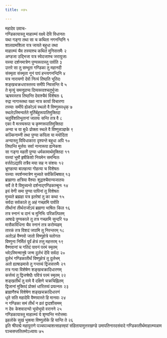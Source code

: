 ```yaml
---
title: ०७५

---
```

महादेव उवाच-  
गण्डिकायास्तु माहात्म्यं वक्ष्ये देवि विधानतः  
यथा गङ्गा तथा सा च कथिता नगनन्दिनि १  
शालग्रामशिला यत्र जायते बहुधा तथा  
माहात्म्यं चैव तस्याश्च कथितं मुनिसत्तमैः २  
अण्डजा उद्भिजा यत्र स्वेदजाश्च जरायुजाः  
यस्या दर्शनमात्रेण पुण्यरूपास्तु पार्वति ३  
उत्तरे सा तु सम्भूता गण्डिका तु महानदी  
संस्मृता संस्मृता नूनं पापं हन्त्यगनन्दिनि ४  
यत्र नारायणो देवो नित्यं तिष्ठति भूतिदः  
शङ्खचक्रधरास्तस्य समीपे निवसन्ति ये ५  
ते मृत्युं समनुप्राप्य दिव्यरूपाश्चतुर्भुजाः  
ऋषयस्तत्र तिष्ठन्ति देवाश्चैवं विशेषतः ६  
रुद्रा नागास्तथा यक्षा नात्र कार्या विचारणा  
तस्याः समीपे ह्येकोऽयं स्थलो वै विष्णुरूपधृक् ७  
स्थलेऽस्मिन्वर्तते मूर्तिर्बहुरूपातिमुक्तिदा  
चतुर्विंशतिभूतानां जातयः सन्ति तत्र वै ८  
एका वै मत्स्यरूपा च कृष्णरूपातिमुक्तिदा  
अन्या च या बुधैः प्रोक्ता स्थले वै विष्णुसञ्ज्ञके ९  
कल्किनाम्नी तथा पुण्या कपिला या मयोदिता  
अन्यास्तु विविधाकारा दृश्यन्ते बहुधा अपि १०  
तिष्ठन्ति मूर्त्तयः सर्वा नानारूपा ह्यनेकशः  
सा गङ्गा महती पुण्या धर्मकामार्थमुक्तिदा ११  
यस्यां भूमौ हृषीकेशो नियमेन समन्वितः  
वर्त्ततेऽद्यापि तत्रैव मया सह न संशयः १२  
भ्रूणहत्या बालहत्या गोहत्या च विशेषतः  
यस्याः स्पर्शनमात्रेण मुच्यते सर्वकिल्बिषात् १३  
ब्राह्मणाः क्षत्रिया वैश्याः शूद्राश्चैवान्यजातयः  
सर्वे ते वै विमुच्यन्ते दर्शनाद्गण्डिकाम्बुनः १४  
इयं वेणी समा पुण्या पापिनां तु विशेषतः  
मुच्यते ब्रह्महा यत्र इतरेषां तु का कथा १५  
सर्वदा सर्वकाले तु अहं गच्छामि पार्वति  
तीर्थानां तीर्थराजोऽयं ब्रह्मणा भाषितः किल १६  
तत्र स्नानं च दानं च मुनिभिः परिकल्पितम्  
आषाढे पुण्यकाले तु तत्र गच्छामि सुन्दरि १७  
मासैकविधिना चैव स्नानं तत्र करोम्यहम्  
तारकं तत्र विशदं जपामि तु निरन्तरम् १८  
अतोऽहं वैष्णवो जातो विष्णुक्षेत्रे यतोगतः  
विष्णुना निर्मितं पूर्वं क्षेत्रं तत्तु महत्तरम् १९  
वैष्णवानां च गतिदं पावनं परमं स्मृतम्  
भवेऽस्मिन्मानुषे जन्म दुर्लभं देवि सर्वदा २०  
दुर्लभं गण्डिकातीर्थं विष्णुक्षेत्रं तु दुर्लभम्  
अतो ह्याषाढमासे तु गन्तव्यं द्विजसत्तमैः २१  
तत्र गत्वा विशेषेण शङ्खचक्रादिधारणम्  
कर्त्तव्यं तु द्विजश्रेष्ठैः पवित्रं परमं स्मृतम् २२  
शङ्खतीर्थं तु वामे वै दक्षिणे चक्रचिह्नितम्  
द्विजानां मुक्तिदं प्रोक्तं धारितव्यं प्रयत्नतः २३  
ब्राह्मणैश्च विशेषेण शङ्खचक्रादिधारणं  
धृते सति महादेवि वैष्णवास्ते हि मानवाः २४  
न गण्डिका समं तीर्थं न व्रतं द्वादशीसमम्  
न देवः केशवादन्यो भूयोभूयो वरानने २५  
गण्डिकायास्तु माहात्म्यं ये शृण्वन्ति नरोत्तमाः  
इहलोके सुखं भुक्त्वा विष्णुलोके हि यान्ति ते २६  
इति श्रीपाद्मे महापुराणे पञ्चपञ्चाशत्साहस्र्यां संहितायामुत्तरखण्डे उमापतिनारदसंवादे गण्डिकातीर्थमाहात्म्यन्नाम पञ्चसप्ततितमोऽध्यायः ७५